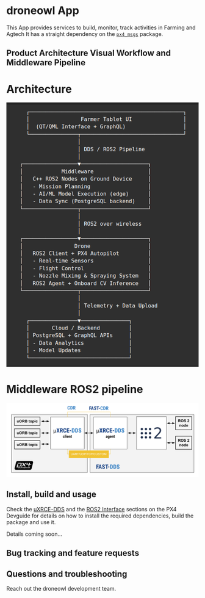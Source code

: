 # droneowl App

This App provides services to build, monitor, track activities in Farming and Agtech 
It has a straight dependency on the [`px4_msgs`](https://github.com/PX4/px4_msgs) package.


## Product Architecture Visual Workflow and Middleware Pipeline
# Architecture
<p align="center">
  <img src="architecture/Visual_Layout_product.png" alt="Visual Layout" width="600"/>
</p>

# Middleware ROS2 pipeline
<p align="center">
  <img src="architecture/architecture_xrce-dds_ros2_pipeline.svg" alt="Middleware ROS2 pipeline" width="600"/>
</p>


## Install, build and usage

Check the [uXRCE-DDS](https://docs.px4.io/main/en/middleware/uxrce_dds.html) and the [ROS2 Interface](https://docs.px4.io/main/en/ros/ros2_comm.html) sections on the PX4 Devguide for details on how to install the required dependencies, build the package and use it.

Details coming soon...

## Bug tracking and feature requests

## Questions and troubleshooting

Reach out the droneowl development team.
